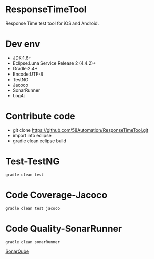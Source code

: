 # ResponseTimeTool
Response  Time test tool for iOS and Android.


# Dev env

- JDK:1.6+
- Eclipse:Luna Service Release 2 (4.4.2)+
- Gradle:2.4+
- Encode:UTF-8
- TestNG
- Jacoco
- SonarRunner
- Log4j

# Contribute code

- git clone https://github.com/58Automation/ResponseTimeTool.git
- import into eclipse
- gradle clean eclipse build


# Test-TestNG

`gradle clean test`


# Code Coverage-Jacoco

`gradle clean test jacoco`

# Code Quality-SonarRunner

`gradle clean sonarRunner`

[SonarQube](http://10.58.37.253:9000/dashboard/index/5841)








